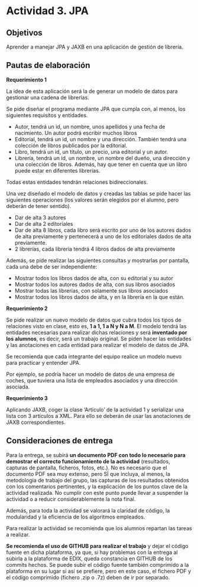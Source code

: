 # Actividad 3. JPA

## Objetivos

Aprender a manejar JPA y JAXB en una aplicación de gestión de librería.

## Pautas de elaboración

**Requerimiento 1**

La idea de esta aplicación será la de generar un modelo de datos para gestionar una cadena de librerías.

Se pide diseñar el programa mediante JPA que cumpla con, al menos, los siguientes requisitos y entidades.

- Autor, tendrá un id, un nombre, unos apellidos y una fecha de nacimiento. Un autor podrá escribir
muchos libros
- Editorial, tendrá un id, un nombre y una dirección. También tendrá una colección de libros publicados
por la editorial.
- Libro, tendrá un id, un título, un precio, una editorial y un autor.
- Librería, tendrá un id, un nombre, un nombre del dueño, una dirección y una colección de libros. Además,
hay que tener en cuenta que un libro puede estar en diferentes librerías.

Todas estas entidades tendrán relaciones bidireccionales.

Una vez diseñado el modelo de datos y creadas las tablas se pide hacer las siguientes operaciones (los valores
serán elegidos por el alumno, pero deberán de tener sentido).

- Dar de alta 3 autores
- Dar de alta 2 editoriales
- Dar de alta 8 libros, cada libro será escrito por uno de los autores dados de alta previamente y pertenecerá
a uno de los editoriales dados de alta previamente.
- 2 librerías, cada librería tendrá 4 libros dados de alta previamente

Además, se pide realizar las siguientes consultas y mostrarlas por pantalla, cada una debe de ser independiente:

- Mostrar todos los libros dados de alta, con su editorial y su autor
- Mostrar todos los autores dados de alta, con sus libros asociados
- Mostrar todas las librerías, con solamente sus libros asociados
- Mostrar todos los libros dados de alta, y en la librería en la que están.

**Requerimiento 2**

Se pide realizar un nuevo modelo de datos que cubra todos los tipos de relaciones visto en clase, esto es, **1 a 1,
1 a N y N a M**. El modelo tendrá las entidades necesarias para realizar dichas relaciones y será **inventado por los
alumnos**, es decir, será un trabajo original. Se piden hacer las entidades y las anotaciones en cada entidad para
realizar el modelo de datos de JPA.

Se recomienda que cada integrante del equipo realice un modelo nuevo para practicar y entender JPA.

Por ejemplo, se podría hacer un modelo de datos de una empresa de coches, que tuviera una lista de empleados
asociados y una dirección asociada.

**Requerimiento 3**

Aplicando JAXB, coger la clase ‘Articulo’ de la actividad 1 y serializar una lista con 3 artículos a XML. Para ello
se deberán de usar las anotaciones de JAXB correspondientes.

## Consideraciones de entrega

Para la entrega, se subirá **un documento PDF con todo lo necesario para demostrar el correcto funcionamiento
de la actividad** (resultados, capturas de pantalla, ficheros, fotos, etc.). No es necesario que el documento
PDF sea muy extenso, pero SÍ que incluya, al menos, la metodología de trabajo del grupo, las capturas de los
resultados obtenidos con los comentarios pertinentes, y la explicación de los puntos clave de la actividad
realizada. No cumplir con este punto puede llevar a suspender la actividad o a reducir considerablemente
la nota final.

Además, para toda la actividad se valorará la claridad de código, la modularidad y la eficiencia de los
algoritmos empleados.

Para realizar la actividad se recomienda que los alumnos repartan las tareas a realizar.

**Se recomienda el uso de GITHUB para realizar el trabajo** y dejar el código fuente en dicha plataforma, ya que,
si hay problemas con la entrega al subirla a la plataforma de EDIX, queda constancia en GITHUB de los commits
hechos. Se puede subir el código fuente también comprimido a la plataforma en su lugar si así se prefiere,
pero en este caso, el fichero PDF y el código comprimido (fichero .zip o .7z) deben de ir por separado.